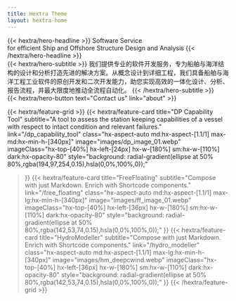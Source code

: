 ```yaml
---
title: Hextra Theme
layout: hextra-home
---
```


<div class="hx-mt-6 hx-mb-6">
{{< hextra/hero-headline >}}
   Software Service&nbsp;<br class="sm:hx-block hx-hidden" />
   for efficient Ship and Offshore Structure Design and Analysis
{{< /hextra/hero-headline >}}
</div>

<div class="hx-mb-12">
{{< hextra/hero-subtitle >}}
我们提供专业的软件开发服务，专为船舶与海洋结构的设计和分析打造先进的解决方案。从概念设计到详细工程，我们具备船舶与海洋工程工业软件的原创开发和二次开发能力，助您实现高效的一体化设计、分析、报告流程，并最大限度地推动全流程自动化。
{{< /hextra/hero-subtitle >}}
</div>

<div class="hx-mb-6">
{{< hextra/hero-button text="Contact us" link="about" >}}
</div>

<div class="hx-mt-6"></div>


{{< hextra/feature-grid >}}
  {{< hextra/feature-card
    title="DP Capability Tool"
    subtitle="A tool to assess the station keeping capabilities of a vessel with respect to intact condition and relevant failures."
	  link="/dp_capability_tool"
    class="hx-aspect-auto md:hx-aspect-[1.1/1] max-md:hx-min-h-[340px]"
    image="images/dp_image_01.webp"
    imageClass="hx-top-[40%] hx-left-[24px] hx-w-[180%] sm:hx-w-[110%] dark:hx-opacity-80"
    style="background: radial-gradient(ellipse at 50% 80%,rgba(194,97,254,0.15),hsla(0,0%,100%,0));"
  >}}
  {{< hextra/feature-card
    title="FreeFloating"
    subtitle="Compose with just Markdown. Enrich with Shortcode components."
    link="/free_floating"
    class="hx-aspect-auto md:hx-aspect-[1.1/1] max-lg:hx-min-h-[340px]"
    image="images/ff_image_01.webp"
    imageClass="hx-top-[40%] hx-left-[36px] hx-w-[180%] sm:hx-w-[110%] dark:hx-opacity-80"
    style="background: radial-gradient(ellipse at 50% 80%,rgba(142,53,74,0.15),hsla(0,0%,100%,0));"
  >}}
  {{< hextra/feature-card
    title="HydroModeller"
    subtitle="Compose with just Markdown. Enrich with Shortcode components."
    link="/hydro_modeller"
    class="hx-aspect-auto md:hx-aspect-[1.1/1] max-lg:hx-min-h-[340px]"
    image="images/hm_deepcwind.webp"
    imageClass="hx-top-[40%] hx-left-[36px] hx-w-[180%] sm:hx-w-[110%] dark:hx-opacity-80"
    style="background: radial-gradient(ellipse at 50% 80%,rgba(142,53,74,0.15),hsla(0,0%,100%,0));"
  >}}
{{< /hextra/feature-grid >}}
